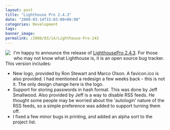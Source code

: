 ```yaml
---
layout: post
title: "Lighthouse Pro 2.4.3"
date: "2008-03-14T15:03:00+06:00"
categories: Development 
tags: 
banner_image: 
permalink: /2008/03/14/Lighthouse-Pro-243
---
```


<img src="https://static.raymondcamden.com/images/cfjedi/lighthouse_header.png" align="left" style="margin-right: 10px;margin-bottom:10px"> I'm happy to announce the release of <a href="http://lighthousepro.riaforge.org">LighthousePro 2.4.3</a>. For those who may not know what Lighthouse is, it is an open source bug tracker. This version includes:

<ul>
<li>New logo, provided by Ron Stewart and Marco Olson. A favicon.ico is also provided. I had mentioned a redesign a few weeks back - this is not it. The only design change here is the logo.
<li>Support for storing passwords in hash format. This was done by Jeff Smallwood. Also provided by Jeff is a way to disable RSS feeds. He thought some people may be worried about the 'autologin' nature of the RSS feeds, so a simple preference was added to support turning them off.
<li>I fixed a few minor bugs in printing, and added an alpha sort to the project list.
</ul>